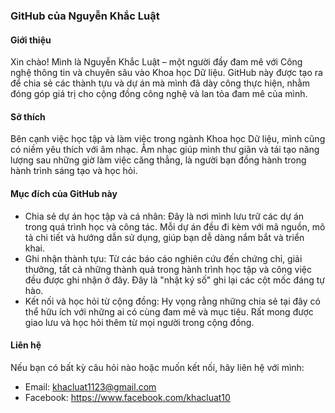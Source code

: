 ### GitHub của Nguyễn Khắc Luật
#### Giới thiệu
Xin chào! Mình là Nguyễn Khắc Luật – một người đầy đam mê với Công nghệ thông tin và chuyên sâu vào Khoa học Dữ liệu. GitHub này được tạo ra để chia sẻ các thành tựu và dự án mà mình đã dày công thực hiện, nhằm đóng góp giá trị cho cộng đồng công nghệ và lan tỏa đam mê của mình.

#### Sở thích
Bên cạnh việc học tập và làm việc trong ngành Khoa học Dữ liệu, mình cũng có niềm yêu thích với âm nhạc. Âm nhạc giúp mình thư giãn và tái tạo năng lượng sau những giờ làm việc căng thẳng, là người bạn đồng hành trong hành trình sáng tạo và học hỏi.

#### Mục đích của GitHub này
- Chia sẻ dự án học tập và cá nhân: Đây là nơi mình lưu trữ các dự án trong quá trình học và công tác. Mỗi dự án đều đi kèm với mã nguồn, mô tả chi tiết và hướng dẫn sử dụng, giúp bạn dễ dàng nắm bắt và triển khai.
- Ghi nhận thành tựu: Từ các báo cáo nghiên cứu đến chứng chỉ, giải thưởng, tất cả những thành quả trong hành trình học tập và công việc đều được ghi nhận ở đây. Đây là "nhật ký số" ghi lại các cột mốc đáng tự hào.
- Kết nối và học hỏi từ cộng đồng: Hy vọng rằng những chia sẻ tại đây có thể hữu ích với những ai có cùng đam mê và mục tiêu. Rất mong được giao lưu và học hỏi thêm từ mọi người trong cộng đồng.
#### Liên hệ
Nếu bạn có bất kỳ câu hỏi nào hoặc muốn kết nối, hãy liên hệ với mình:

- Email: [khacluat1123@gmail.com](mailto:khacluat1123@gmail.com)
- Facebook: https://www.facebook.com/khacluat10
